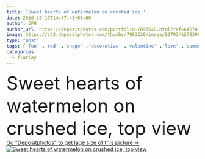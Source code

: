 ```yaml
---
title: 'Sweet hearts of watermelon on crushed ice '
date: 2016-10-17T14:47:41+00:00
author: 5PH
author_url: https://depositphotos.com/portfolio-7893620.html?ref=64678756
image: https://st3.depositphotos.com/thumbs/7893620/image/12703/127039958/api_thumb_450.jpg?forcejpeg=true
type: "post"
tags: ['fun' ,'red' ,'shape' ,'decorative' ,'valentine' ,'love' ,'summer' ,'fresh' ,'healthy' ,'food' ,'fruit' ,'homemade' ,'black' ,'dark' ,'freshness' ,'nutrition' ,'kids' ,'cold' ,'pink' ,'cool' ,'concept' ,'lollipop' ,'refreshment' ,'flat' ,'icy' ,'ice' ,'watermelon' ,'fruity' ,'crushed' ,'hearts' ,'top view' ,'food background' ,'flatlay' ]
categories: 
  - flatlay
---
```

<div aling="center">
            <font size="60"> Sweet hearts of watermelon on crushed ice, top view</font>   
</div>
<div>
    <a href='https://depositphotos.com/127039958/stock-photo-sweet-hearts-of-watermelon-on.html?ref=64678756' target=_blank > Go "Depositphotos" to get lage size of this picture ->
        <img href='https://depositphotos.com/127039958/stock-photo-sweet-hearts-of-watermelon-on.html?ref=64678756' src='https://st3.depositphotos.com/7893620/12703/i/950/depositphotos_127039958-stock-photo-sweet-hearts-of-watermelon-on.jpg?forcejpeg=true' alt='Sweet hearts of watermelon on crushed ice, top view' >
    </a>
</div>
